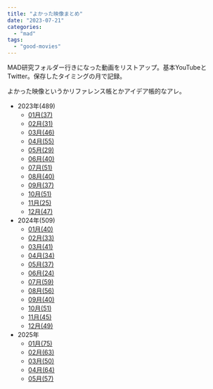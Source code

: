 ```yaml
---
title: "よかった映像まとめ"
date: "2023-07-21"
categories: 
  - "mad"
tags: 
  - "good-movies"
---
```


MAD研究フォルダー行きになった動画をリストアップ。基本YouTubeとTwitter。保存したタイミングの月で記録。

よかった映像というかリファレンス帳とかアイデア帳的なアレ。

- 2023年(489)
    - [01月(37)](/blog/2023-07-21-good-movies-2023-01/)
    - [02月(31)](/blog/2023-07-21-good-movies-2023-02/)
    - [03月(46)](/blog/2023-07-21-good-movies-2023-03/)
    - [04月(55)](/blog/2023-07-21-good-moveis-2023-04/)
    - [05月(29)](/blog/2023-07-21-good-movies-2023-05/)
    - [06月(40)](/blog/2023-07-21-good-movies-2023-06/)
    - [07月(51)](/blog/2023-07-31-good-movies-2023-07/)
    - [08月(40)](/blog/2023-08-29-good-movies-2023-08/)
    - [09月(37)](/blog/2023-10-01-good-movies-2023-09/)
    - [10月(51)](/blog/2023-10-30-good-movies-2023-10/)
    - [11月(25)](/blog/2023-11-28-good-movies-2023-11/)
    - [12月(47)](/blog/2023-12-28-good-movies-2023-12/)
- 2024年(509)
    - [01月(40)](/blog/2024-01-30-good-movies-2024-01/)
    - [02月(33)](/blog/2024-02-27-good-movies-2024-02/)
    - [03月(41)](/blog/2024-03-27-good-movies-2024-03/)
    - [04月(34)](/blog/2024-04-27-good-movies-2024-04/)
    - [05月(37)](/blog/2024-05-30-good-movies-2024-05/)
    - [06月(24)](/blog/2024-06-28-good-movies-2024-06/)
    - [07月(59)](/blog/2024-07-28-good-movies-2024-07/)
    - [08月(56)](/blog/2024-08-29-good-movies-2024-08/)
    - [09月(40)](/blog/2024-09-26-good-movies-2024-09/)
    - [10月(51)](/blog/2024-10-30-good-movies-2024-10/)
    - [11月(45)](/blog/2024-11-28-good-movies-2024-11/)
    - [12月(49)](/blog/2024-12-25-good-movies-2024-12/)
- 2025年
    - [01月(75)](/blog/2025-01-29-good-movies-2025-01/)
    - [02月(63)](/blog/2025-02-26-good-movies-2025-02/)
    - [03月(50)](/blog/2025-03-27-good-movies-2025-03/)
    - [04月(64)](/blog/2025-04-28-good-movies-2025-04/)
    - [05月(57)](/blog/2025-05-28-good-movies-2025-05/)